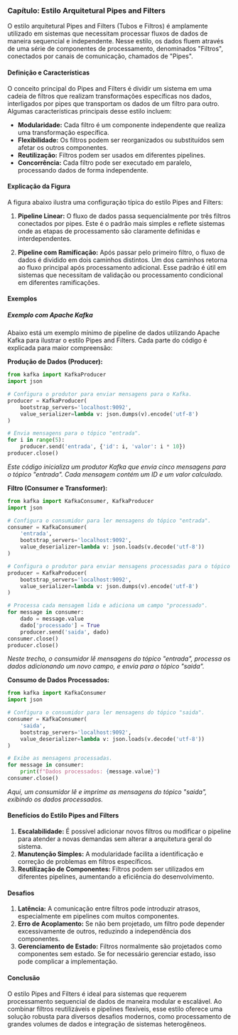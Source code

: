 ### Capítulo: Estilo Arquitetural Pipes and Filters

O estilo arquitetural Pipes and Filters (Tubos e Filtros) é amplamente utilizado em sistemas que necessitam processar fluxos de dados de maneira sequencial e independente. Nesse estilo, os dados fluem através de uma série de componentes de processamento, denominados "Filtros", conectados por canais de comunicação, chamados de "Pipes".

#### Definição e Características

O conceito principal do Pipes and Filters é dividir um sistema em uma cadeia de filtros que realizam transformações específicas nos dados, interligados por pipes que transportam os dados de um filtro para outro. Algumas características principais desse estilo incluem:

- **Modularidade:** Cada filtro é um componente independente que realiza uma transformação específica.
- **Flexibilidade:** Os filtros podem ser reorganizados ou substituídos sem afetar os outros componentes.
- **Reutilização:** Filtros podem ser usados em diferentes pipelines.
- **Concorrência:** Cada filtro pode ser executado em paralelo, processando dados de forma independente.

#### Explicação da Figura

A figura abaixo ilustra uma configuração típica do estilo Pipes and Filters:

1. **Pipeline Linear:** O fluxo de dados passa sequencialmente por três filtros conectados por pipes. Este é o padrão mais simples e reflete sistemas onde as etapas de processamento são claramente definidas e interdependentes.

2. **Pipeline com Ramificação:** Após passar pelo primeiro filtro, o fluxo de dados é dividido em dois caminhos distintos. Um dos caminhos retorna ao fluxo principal após processamento adicional. Esse padrão é útil em sistemas que necessitam de validação ou processamento condicional em diferentes ramificações.

#### Exemplos

##### Exemplo com Apache Kafka
Abaixo está um exemplo mínimo de pipeline de dados utilizando Apache Kafka para ilustrar o estilo Pipes and Filters. Cada parte do código é explicada para maior compreensão:

**Produção de Dados (Producer):**
```python
from kafka import KafkaProducer
import json

# Configura o produtor para enviar mensagens para o Kafka.
producer = KafkaProducer(
    bootstrap_servers='localhost:9092',
    value_serializer=lambda v: json.dumps(v).encode('utf-8')
)

# Envia mensagens para o tópico "entrada".
for i in range(5):
    producer.send('entrada', {'id': i, 'valor': i * 10})
producer.close()
```
*Este código inicializa um produtor Kafka que envia cinco mensagens para o tópico "entrada". Cada mensagem contém um ID e um valor calculado.*

**Filtro (Consumer e Transformer):**
```python
from kafka import KafkaConsumer, KafkaProducer
import json

# Configura o consumidor para ler mensagens do tópico "entrada".
consumer = KafkaConsumer(
    'entrada',
    bootstrap_servers='localhost:9092',
    value_deserializer=lambda v: json.loads(v.decode('utf-8'))
)

# Configura o produtor para enviar mensagens processadas para o tópico "saida".
producer = KafkaProducer(
    bootstrap_servers='localhost:9092',
    value_serializer=lambda v: json.dumps(v).encode('utf-8')
)

# Processa cada mensagem lida e adiciona um campo "processado".
for message in consumer:
    dado = message.value
    dado['processado'] = True
    producer.send('saida', dado)
consumer.close()
producer.close()
```
*Neste trecho, o consumidor lê mensagens do tópico "entrada", processa os dados adicionando um novo campo, e envia para o tópico "saida".*

**Consumo de Dados Processados:**
```python
from kafka import KafkaConsumer
import json

# Configura o consumidor para ler mensagens do tópico "saida".
consumer = KafkaConsumer(
    'saida',
    bootstrap_servers='localhost:9092',
    value_deserializer=lambda v: json.loads(v.decode('utf-8'))
)

# Exibe as mensagens processadas.
for message in consumer:
    print(f"Dados processados: {message.value}")
consumer.close()
```
*Aqui, um consumidor lê e imprime as mensagens do tópico "saida", exibindo os dados processados.*

#### Benefícios do Estilo Pipes and Filters

1. **Escalabilidade:** É possível adicionar novos filtros ou modificar o pipeline para atender a novas demandas sem alterar a arquitetura geral do sistema.
2. **Manutenção Simples:** A modularidade facilita a identificação e correção de problemas em filtros específicos.
3. **Reutilização de Componentes:** Filtros podem ser utilizados em diferentes pipelines, aumentando a eficiência do desenvolvimento.

#### Desafios

1. **Latência:** A comunicação entre filtros pode introduzir atrasos, especialmente em pipelines com muitos componentes.
2. **Erro de Acoplamento:** Se não bem projetado, um filtro pode depender excessivamente de outros, reduzindo a independência dos componentes.
3. **Gerenciamento de Estado:** Filtros normalmente são projetados como componentes sem estado. Se for necessário gerenciar estado, isso pode complicar a implementação.

#### Conclusão

O estilo Pipes and Filters é ideal para sistemas que requerem processamento sequencial de dados de maneira modular e escalável. Ao combinar filtros reutilizáveis e pipelines flexíveis, esse estilo oferece uma solução robusta para diversos desafios modernos, como processamento de grandes volumes de dados e integração de sistemas heterogêneos.

